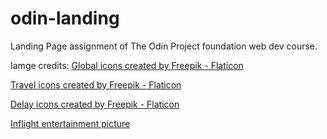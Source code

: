 # odin-landing
Landing Page assignment of The Odin Project foundation web dev course.

Iamge credits:
<a href="https://www.flaticon.com/free-icons/global" title="global icons">Global icons created by Freepik - Flaticon</a>

<a href="https://www.flaticon.com/free-icons/travel" title="travel icons">Travel icons created by Freepik - Flaticon</a>

<a href="https://www.flaticon.com/free-icons/delay" title="delay icons">Delay icons created by Freepik - Flaticon</a>

<a href="https://na.panasonic.com/us/inflight-solutions" title="Inflight-enterntainment">Inflight entertainment picture</a>